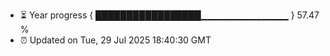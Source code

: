 - ⏳ Year progress { █████████████████▁▁▁▁▁▁▁▁▁▁▁▁▁ } 57.47 %
- ⏰ Updated on Tue, 29 Jul 2025 18:40:30 GMT

